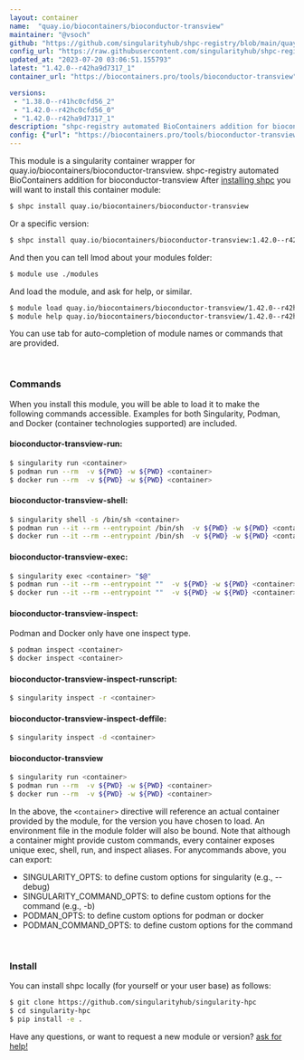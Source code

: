 ```yaml
---
layout: container
name:  "quay.io/biocontainers/bioconductor-transview"
maintainer: "@vsoch"
github: "https://github.com/singularityhub/shpc-registry/blob/main/quay.io/biocontainers/bioconductor-transview/container.yaml"
config_url: "https://raw.githubusercontent.com/singularityhub/shpc-registry/main/quay.io/biocontainers/bioconductor-transview/container.yaml"
updated_at: "2023-07-20 03:06:51.155793"
latest: "1.42.0--r42ha9d7317_1"
container_url: "https://biocontainers.pro/tools/bioconductor-transview"

versions:
 - "1.38.0--r41hc0cfd56_2"
 - "1.42.0--r42hc0cfd56_0"
 - "1.42.0--r42ha9d7317_1"
description: "shpc-registry automated BioContainers addition for bioconductor-transview"
config: {"url": "https://biocontainers.pro/tools/bioconductor-transview", "maintainer": "@vsoch", "description": "shpc-registry automated BioContainers addition for bioconductor-transview", "latest": {"1.42.0--r42ha9d7317_1": "sha256:f403b62c5ed3b48cf815acb0376ac0387b9c20c29619fac2107bf0ec54532a4e"}, "tags": {"1.38.0--r41hc0cfd56_2": "sha256:ba1feae14587d25043c4e9c442d4582d13b655e966e4f620d979159791de16a6", "1.42.0--r42hc0cfd56_0": "sha256:baa5f7a57354da506faf3e99035900162d6a0beb0b15d92b68cff1e506d75480", "1.42.0--r42ha9d7317_1": "sha256:f403b62c5ed3b48cf815acb0376ac0387b9c20c29619fac2107bf0ec54532a4e"}, "docker": "quay.io/biocontainers/bioconductor-transview"}
---
```


This module is a singularity container wrapper for quay.io/biocontainers/bioconductor-transview.
shpc-registry automated BioContainers addition for bioconductor-transview
After [installing shpc](#install) you will want to install this container module:


```bash
$ shpc install quay.io/biocontainers/bioconductor-transview
```

Or a specific version:

```bash
$ shpc install quay.io/biocontainers/bioconductor-transview:1.42.0--r42ha9d7317_1
```

And then you can tell lmod about your modules folder:

```bash
$ module use ./modules
```

And load the module, and ask for help, or similar.

```bash
$ module load quay.io/biocontainers/bioconductor-transview/1.42.0--r42ha9d7317_1
$ module help quay.io/biocontainers/bioconductor-transview/1.42.0--r42ha9d7317_1
```

You can use tab for auto-completion of module names or commands that are provided.

<br>

### Commands

When you install this module, you will be able to load it to make the following commands accessible.
Examples for both Singularity, Podman, and Docker (container technologies supported) are included.

#### bioconductor-transview-run:

```bash
$ singularity run <container>
$ podman run --rm  -v ${PWD} -w ${PWD} <container>
$ docker run --rm  -v ${PWD} -w ${PWD} <container>
```

#### bioconductor-transview-shell:

```bash
$ singularity shell -s /bin/sh <container>
$ podman run --it --rm --entrypoint /bin/sh  -v ${PWD} -w ${PWD} <container>
$ docker run --it --rm --entrypoint /bin/sh  -v ${PWD} -w ${PWD} <container>
```

#### bioconductor-transview-exec:

```bash
$ singularity exec <container> "$@"
$ podman run --it --rm --entrypoint ""  -v ${PWD} -w ${PWD} <container> "$@"
$ docker run --it --rm --entrypoint ""  -v ${PWD} -w ${PWD} <container> "$@"
```

#### bioconductor-transview-inspect:

Podman and Docker only have one inspect type.

```bash
$ podman inspect <container>
$ docker inspect <container>
```

#### bioconductor-transview-inspect-runscript:

```bash
$ singularity inspect -r <container>
```

#### bioconductor-transview-inspect-deffile:

```bash
$ singularity inspect -d <container>
```



#### bioconductor-transview

```bash
$ singularity run <container>
$ podman run --rm  -v ${PWD} -w ${PWD} <container>
$ docker run --rm  -v ${PWD} -w ${PWD} <container>
```


In the above, the `<container>` directive will reference an actual container provided
by the module, for the version you have chosen to load. An environment file in the
module folder will also be bound. Note that although a container
might provide custom commands, every container exposes unique exec, shell, run, and
inspect aliases. For anycommands above, you can export:

 - SINGULARITY_OPTS: to define custom options for singularity (e.g., --debug)
 - SINGULARITY_COMMAND_OPTS: to define custom options for the command (e.g., -b)
 - PODMAN_OPTS: to define custom options for podman or docker
 - PODMAN_COMMAND_OPTS: to define custom options for the command

<br>

### Install

You can install shpc locally (for yourself or your user base) as follows:

```bash
$ git clone https://github.com/singularityhub/singularity-hpc
$ cd singularity-hpc
$ pip install -e .
```

Have any questions, or want to request a new module or version? [ask for help!](https://github.com/singularityhub/singularity-hpc/issues)